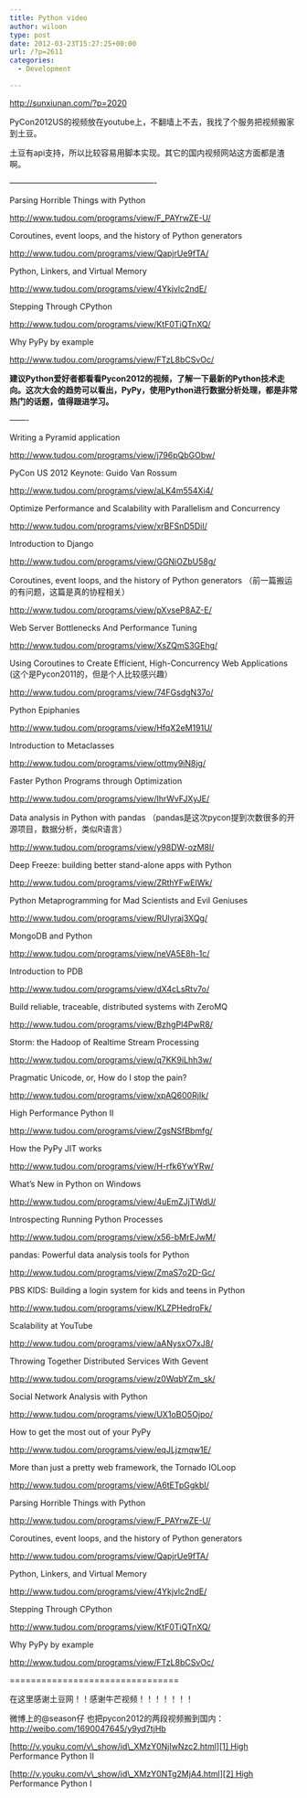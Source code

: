 ```yaml
---
title: Python video
author: wiloon
type: post
date: 2012-03-23T15:27:25+00:00
url: /?p=2611
categories:
  - Development

---
```

<http://sunxiunan.com/?p=2020>

PyCon2012US的视频放在youtube上，不翻墙上不去，我找了个服务把视频搬家到土豆。

土豆有api支持，所以比较容易用脚本实现。其它的国内视频网站这方面都是渣啊。

——————————————————-

Parsing Horrible Things with Python

<http://www.tudou.com/programs/view/F_PAYrwZE-U/>

Coroutines, event loops, and the history of Python generators

<http://www.tudou.com/programs/view/QapjrUe9fTA/>

Python, Linkers, and Virtual Memory

<http://www.tudou.com/programs/view/4Ykjvlc2ndE/>

Stepping Through CPython

<http://www.tudou.com/programs/view/KtF0TiQTnXQ/>

Why PyPy by example

<http://www.tudou.com/programs/view/FTzL8bCSvOc/>

**建议Python爱好者都看看Pycon2012的视频，了解一下最新的Python技术走向。这次大会的趋势可以看出，PyPy，使用Python进行数据分析处理，都是非常热门的话题，值得跟进学习。**

——-

Writing a Pyramid application

<http://www.tudou.com/programs/view/j796pQbGObw/>

PyCon US 2012 Keynote: Guido Van Rossum

<http://www.tudou.com/programs/view/aLK4m554Xi4/>

Optimize Performance and Scalability with Parallelism and Concurrency

<http://www.tudou.com/programs/view/xrBFSnD5DiI/>

Introduction to Django

<http://www.tudou.com/programs/view/GGNiOZbU58g/>

Coroutines, event loops, and the history of Python generators （前一篇搬运的有问题，这篇是真的协程相关）

<http://www.tudou.com/programs/view/pXvseP8AZ-E/>

Web Server Bottlenecks And Performance Tuning

<http://www.tudou.com/programs/view/XsZQmS3GEhg/>

Using Coroutines to Create Efficient, High-Concurrency Web Applications (这个是Pycon2011的，但是个人比较感兴趣）

<http://www.tudou.com/programs/view/74FGsdgN37o/>

Python Epiphanies

<http://www.tudou.com/programs/view/HfqX2eM191U/>

Introduction to Metaclasses

<http://www.tudou.com/programs/view/ottmy9iN8jg/>

Faster Python Programs through Optimization

<http://www.tudou.com/programs/view/IhrWvFJXyJE/>

Data analysis in Python with pandas （pandas是这次pycon提到次数很多的开源项目，数据分析，类似R语言）

<http://www.tudou.com/programs/view/y98DW-ozM8I/>

Deep Freeze: building better stand-alone apps with Python

<http://www.tudou.com/programs/view/ZRthYFwEIWk/>

Python Metaprogramming for Mad Scientists and Evil Geniuses

<http://www.tudou.com/programs/view/RUlyraj3XQg/>

MongoDB and Python

<http://www.tudou.com/programs/view/neVA5E8h-1c/>

Introduction to PDB

<http://www.tudou.com/programs/view/dX4cLsRtv7o/>

Build reliable, traceable, distributed systems with ZeroMQ

<http://www.tudou.com/programs/view/BzhgPl4PwR8/>

Storm: the Hadoop of Realtime Stream Processing

<http://www.tudou.com/programs/view/q7KK9iLhh3w/>

Pragmatic Unicode, or, How do I stop the pain?

<http://www.tudou.com/programs/view/xpAQ600RjIk/>

High Performance Python II

<http://www.tudou.com/programs/view/ZgsNSfBbmfg/>

How the PyPy JIT works

<http://www.tudou.com/programs/view/H-rfk6YwYRw/>

What’s New in Python on Windows

<http://www.tudou.com/programs/view/4uEmZJjTWdU/>

Introspecting Running Python Processes

<http://www.tudou.com/programs/view/x56-bMrEJwM/>

pandas: Powerful data analysis tools for Python

<http://www.tudou.com/programs/view/ZmaS7o2D-Gc/>

PBS KIDS: Building a login system for kids and teens in Python

<http://www.tudou.com/programs/view/KLZPHedroFk/>

Scalability at YouTube

<http://www.tudou.com/programs/view/aANysxO7xJ8/>

Throwing Together Distributed Services With Gevent

<http://www.tudou.com/programs/view/z0WqbYZm_sk/>

Social Network Analysis with Python

<http://www.tudou.com/programs/view/UX1oBO5Ojpo/>

How to get the most out of your PyPy

<http://www.tudou.com/programs/view/eqJLjzmqw1E/>

More than just a pretty web framework, the Tornado IOLoop

<http://www.tudou.com/programs/view/A6tETpGgkbI/>

Parsing Horrible Things with Python

<http://www.tudou.com/programs/view/F_PAYrwZE-U/>

Coroutines, event loops, and the history of Python generators

<http://www.tudou.com/programs/view/QapjrUe9fTA/>

Python, Linkers, and Virtual Memory

<http://www.tudou.com/programs/view/4Ykjvlc2ndE/>

Stepping Through CPython

<http://www.tudou.com/programs/view/KtF0TiQTnXQ/>

Why PyPy by example

<http://www.tudou.com/programs/view/FTzL8bCSvOc/>

================================

在这里感谢土豆网！！感谢牛芒视频！！！！！！！

微博上的@season仔 也把pycon2012的两段视频搬到国内：http://weibo.com/1690047645/y9yd7tjHb

[http://v.youku.com/v\_show/id\_XMzY0NjIwNzc2.html][1] High Performance Python II

[http://v.youku.com/v\_show/id\_XMzY0NTg2MjA4.html][2] High Performance Python I

 [1]: http://v.youku.com/v_show/id_XMzY0NjIwNzc2.html
 [2]: http://v.youku.com/v_show/id_XMzY0NTg2MjA4.html